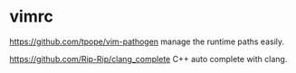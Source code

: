 # vimrc

https://github.com/tpope/vim-pathogen manage the runtime paths easily.

https://github.com/Rip-Rip/clang_complete C++ auto complete with clang.
